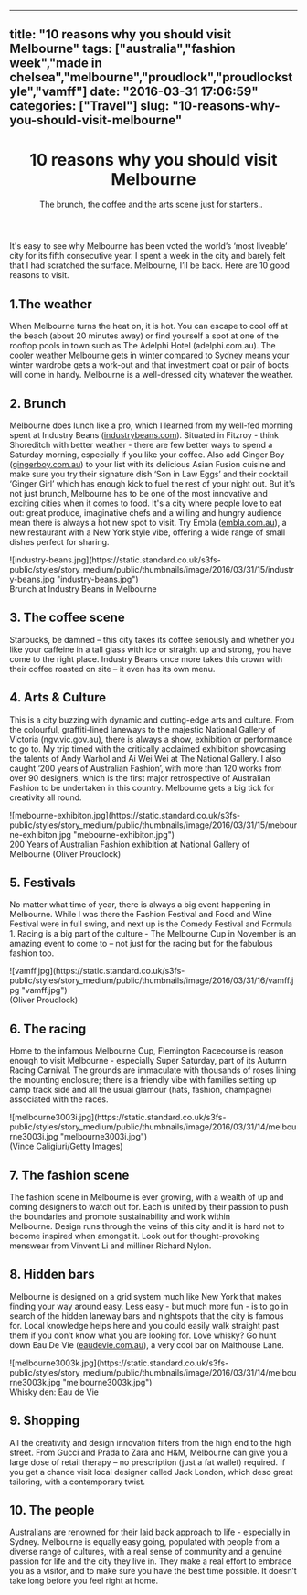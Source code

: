 
---
title: "10 reasons why you should visit Melbourne"
tags: ["australia","fashion week","made in chelsea","melbourne","proudlock","proudlockstyle","vamff"]
date: "2016-03-31 17:06:59"
categories: ["Travel"]
slug: "10-reasons-why-you-should-visit-melbourne"
---

<header id="gigya-share-btns-1_gig_containerParent">

# 10 reasons why you should visit Melbourne

<div class="intro">The brunch, the coffee and the arts scene just for starters..  </div>

</header>

<div class="article-wrapper clearfix">

<div class="main-content-column">

<div id="gigya-share-btns-2_gig_containerParent" class="text-wrapper">It's easy to see why Melbourne has been voted the world’s ‘most liveable’ city for its fifth consecutive year. I spent a week in the city and barely felt that I had scratched the surface. Melbourne, I’ll be back. Here are 10 good reasons to visit.

## 1.The weather

When Melbourne turns the heat on, it is hot. You can escape to cool off at the beach (about 20 minutes away) or find yourself a spot at one of the rooftop pools in town such as The Adelphi Hotel (<span class="skimlinks-unlinked">adelphi.com.au</span>). The cooler weather Melbourne gets in winter compared to Sydney means your winter wardrobe gets a work-out and that investment coat or pair of boots will come in handy. Melbourne is a well-dressed city whatever the weather.

## 2\. Brunch

Melbourne does lunch like a pro, which I learned from my well-fed morning spent at Industry Beans ([industrybeans.com](http://industrybeans.com/)). Situated in Fitzroy - think Shoreditch with better weather - there are few better ways to spend a Saturday morning, especially if you like your coffee. Also add Ginger Boy ([gingerboy.com.au](http://gingerboy.com.au/)) to your list with its delicious Asian Fusion cuisine and make sure you try their signature dish ‘Son in Law Eggs’ and their cocktail ‘Ginger Girl’ which has enough kick to fuel the rest of your night out. But it's not just brunch, Melbourne has to be one of the most innovative and exciting cities when it comes to food. It's a city where people love to eat out: great produce, imaginative chefs and a willing and hungry audience mean there is always a hot new spot to visit. Try Embla ([embla.com.au](http://embla.com.au/)), a new restaurant with a New York style vibe, offering a wide range of small dishes perfect for sharing.

<div class="dnd-widget-wrapper context-sdl_editor_representation type-image">

<div class="dnd-atom-rendered">

<div class="image">![industry-beans.jpg](https://static.standard.co.uk/s3fs-public/styles/story_medium/public/thumbnails/image/2016/03/31/15/industry-beans.jpg "industry-beans.jpg")</div>

</div>

<div class="dnd-caption-wrapper">Brunch at Industry Beans in Melbourne</div>

</div>

## 3\. The coffee scene

Starbucks, be damned – this city takes its coffee seriously and whether you like your caffeine in a tall glass with ice or straight up and strong, you have come to the right place. Industry Beans once more takes this crown with their coffee roasted on site – it even has its own menu.

## 4\. Arts & Culture

This is a city buzzing with dynamic and cutting-edge arts and culture. From the colourful, graffiti-lined laneways to the majestic National Gallery of Victoria (<span class="skimlinks-unlinked">ngv.vic.gov.au</span>), there is always a show, exhibition or performance to go to. My trip timed with the critically acclaimed exhibition showcasing the talents of Andy Warhol and Ai Wei Wei at The National Gallery. I also caught ‘200 years of Australian Fashion’, with more than 120 works from over 90 designers, which is the first major retrospective of Australian Fashion to be undertaken in this country. Melbourne gets a big tick for creativity all round.

<div class="dnd-widget-wrapper context-sdl_editor_representation type-image">

<div class="dnd-atom-rendered">

<div class="image">![mebourne-exhibiton.jpg](https://static.standard.co.uk/s3fs-public/styles/story_medium/public/thumbnails/image/2016/03/31/15/mebourne-exhibiton.jpg "mebourne-exhibiton.jpg")</div>

</div>

<div class="dnd-caption-wrapper">200 Years of Australian Fashion exhibition at National Gallery of Melbourne (Oliver Proudlock)</div>

</div>

## 5\. Festivals

No matter what time of year, there is always a big event happening in Melbourne. While I was there the Fashion Festival and Food and Wine Festival were in full swing, and next up is the Comedy Festival and Formula 1\. Racing is a big part of the culture - The Melbourne Cup in November is an amazing event to come to – not just for the racing but for the fabulous fashion too.

<div class="dnd-widget-wrapper context-sdl_editor_representation type-image">

<div class="dnd-atom-rendered">

<div class="image">![vamff.jpg](https://static.standard.co.uk/s3fs-public/styles/story_medium/public/thumbnails/image/2016/03/31/16/vamff.jpg "vamff.jpg")</div>

</div>

<div class="dnd-caption-wrapper">(Oliver Proudlock)</div>

</div>

## 6\. The racing

Home to the infamous Melbourne Cup, Flemington Racecourse is reason enough to visit Melbourne - especially Super Saturday, part of its Autumn Racing Carnival. The grounds are immaculate with thousands of roses lining the mounting enclosure; there is a friendly vibe with families setting up camp track side and all the usual glamour (hats, fashion, champagne) associated with the races.

<div class="dnd-widget-wrapper context-sdl_editor_representation type-image">

<div class="dnd-atom-rendered">

<div class="image">![melbourne3003i.jpg](https://static.standard.co.uk/s3fs-public/styles/story_medium/public/thumbnails/image/2016/03/31/14/melbourne3003i.jpg "melbourne3003i.jpg")</div>

</div>

<div class="dnd-caption-wrapper">(Vince Caligiuri/Getty Images)</div>

</div>

## 7\. The fashion scene

The fashion scene in Melbourne is ever growing, with a wealth of up and coming designers to watch out for. Each is united by their passion to push the boundaries and promote sustainability and work within Melbourne. Design runs through the veins of this city and it is hard not to become inspired when amongst it. Look out for thought-provoking menswear from Vinvent Li and milliner Richard Nylon.

## 8\. Hidden bars

Melbourne is designed on a grid system much like New York that makes finding your way around easy. Less easy - but much more fun - is to go in search of the hidden laneway bars and nightspots that the city is famous for. Local knowledge helps here and you could easily walk straight past them if you don’t know what you are looking for. Love whisky? Go hunt down Eau De Vie ([eaudevie.com.au](http://eaudevie.com.au/melbourne/)), a very cool bar on Malthouse Lane.

<div class="dnd-widget-wrapper context-sdl_editor_representation type-image">

<div class="dnd-atom-rendered">

<div class="image">![melbourne3003k.jpg](https://static.standard.co.uk/s3fs-public/styles/story_medium/public/thumbnails/image/2016/03/31/14/melbourne3003k.jpg "melbourne3003k.jpg")</div>

</div>

<div class="dnd-caption-wrapper">Whisky den: Eau de Vie</div>

</div>

## 9\. Shopping

All the creativity and design innovation filters from the high end to the high street. From Gucci and Prada to Zara and H&M, Melbourne can give you a large dose of retail therapy – no prescription (just a fat wallet) required. If you get a chance visit local designer called Jack London, which deso great tailoring, with a contemporary twist.

## 10\. The people

Australians are renowned for their laid back approach to life - especially in Sydney. Melbourne is equally easy going, populated with people from a diverse range of cultures, with a real sense of community and a genuine passion for life and the city they live in. They make a real effort to embrace you as a visitor, and to make sure you have the best time possible. It doesn’t take long before you feel right at home.</div>

</div>

</div>